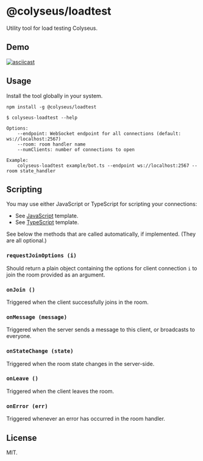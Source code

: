# @colyseus/loadtest

Utility tool for load testing Colyseus.

## Demo

[![asciicast](https://asciinema.org/a/229378.svg)](https://asciinema.org/a/229378)

## Usage

Install the tool globally in your system.

```
npm install -g @colyseus/loadtest
```

```
$ colyseus-loadtest --help

Options:
    --endpoint: WebSocket endpoint for all connections (default: ws://localhost:2567)
    --room: room handler name
    --numClients: number of connections to open

Example:
    colyseus-loadtest example/bot.ts --endpoint ws://localhost:2567 --room state_handler
```

## Scripting

You may use either JavaScript or TypeScript for scripting your connections:

- See [JavaScript](example/bot.js) template.
- See [TypeScript](example/bot.ts) template.

See below the methods that are called automatically, if implemented. (They are all optional.)

### `requestJoinOptions (i)`

Should return a plain object containing the options for client connection `i` to join the room provided as an argument.

### `onJoin ()`

Triggered when the client successfully joins in the room.

### `onMessage (message)`

Triggered when the server sends a message to this client, or broadcasts to everyone.

### `onStateChange (state)`

Triggered when the room state changes in the server-side.

### `onLeave ()`

Triggered when the client leaves the room.

### `onError (err)`

Triggered whenever an error has occurred in the room handler.


## License

MIT.
